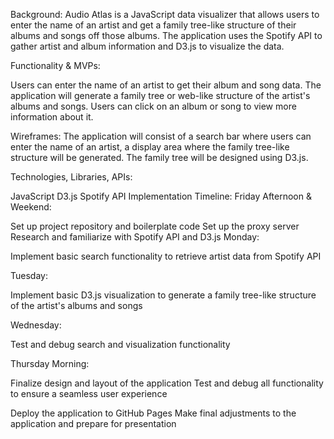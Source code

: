 
Background:
Audio Atlas is a JavaScript data visualizer that allows users to enter the name of an artist and get a family tree-like structure of their albums and songs off those albums. The application uses the Spotify API to gather artist and album information and D3.js to visualize the data.

Functionality & MVPs:

Users can enter the name of an artist to get their album and song data.
The application will generate a family tree or web-like structure of the artist's albums and songs.
Users can click on an album or song to view more information about it.

Wireframes:
The application will consist of a search bar where users can enter the name of an artist, a display area where the family tree-like structure will be generated. The family tree will be designed using D3.js.

Technologies, Libraries, APIs:

JavaScript
D3.js
Spotify API
Implementation Timeline:
Friday Afternoon & Weekend:

Set up project repository and boilerplate code
Set up the proxy server
Research and familiarize with Spotify API and D3.js
Monday:

Implement basic search functionality to retrieve artist data from Spotify API

Tuesday:

Implement basic D3.js visualization to generate a family tree-like structure of the artist's albums and songs

Wednesday:

Test and debug search and visualization functionality

Thursday Morning:

Finalize design and layout of the application
Test and debug all functionality to ensure a seamless user experience

Deploy the application to GitHub Pages
Make final adjustments to the application and prepare for presentation